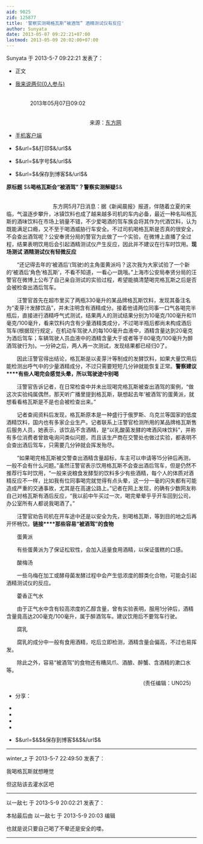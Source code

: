 ```yaml
---
aid: 9025
zid: 125877
title: '警察实测喝格瓦斯“被酒驾” 酒精测试仪有反应'
author: Sunyata
date: 2013-05-07 09:22:21+07:00
lastmod: 2013-05-09 20:02:00+07:00
---
```


Sunyata 于 2013-5-7 09:22:21 发表了：

- 正文

- [我来说两句(0人参与)](http://pinglun.sohu.com/s375052231.html)



                                                                                                                                                2013年05月07日09:02

                                                                                                                                                                                        来源：[东方网](http://sh.eastday.com/m/20130507/u1a7372674.html)



- [手机客户端](http://k.sohu.com/)

- \$&url=\$&打印\$&/url\$&

- \$&url=\$&字号\$&/url\$&

- \$&url=\$&保存到博客\$&/url\$&



**原标题** \$&**喝格瓦斯会“被酒驾”？警察实测解疑**\$&

                                                                                                                                                        　　东方网5月7日消息：据《新闻晨报》报道，伴随着立夏的来临，气温逐步攀升，冰镇饮料也成了越来越多司机的车内必备，最近一种名叫格瓦斯的酒味饮料在市场上销量不错，不少爱喝酒的驾车族会将其作为代酒饮料，认为既能满足口瘾，又不至于喝酒威胁行车安全。不过司机喝格瓦斯是否真的很安全，不会查出酒驾呢？公安奉贤分局的警官为此做了一个实验，在微博上直播了全过程，结果表明饮用后会引起酒精测试仪产生反应，因此并不建议在行车时饮用。**现场测试 酒精测试仪有轻微反应**

　　“还记得去年的‘被酒后’(驾驶)的主角蛋黄派吗？这次我为大家试验了一个新的‘被酒后’角色‘格瓦斯’，不看不知道，一看心一跳哦。”上海市公安局奉贤分局的汪警官在微博上公布了自己亲自测试的实验过程，希望能搞清楚喝完格瓦斯之后是否会被检查出酒后驾车。

　　汪警官首先在超市里买了两瓶330毫升的某品牌格瓦斯饮料，发现其备注名为“麦芽汁发酵饮品”，并未注明含有酒精成分。接着他请两位同事一口气各喝完半瓶后，直接进行酒精呼气式测试，结果两人的测试结果分别为10毫克/100毫升和11毫克/100毫升，看来饮料内含有少量酒精类成分，不过喝半瓶后都尚未构成酒后驾车(根据现行规定，在机动车驾驶人的每100毫升血液中，酒精含量达到20毫克为酒后驾车；车辆驾驶人员血液中的酒精含量大于或者等于80毫克/100毫升为醉酒驾驶行为)。一分钟之后，两人再一次测试，发现结果都已经归0了。

　　因此汪警官得出结论，格瓦斯是以麦芽汁等制成的发酵饮料，如果大量饮用后能检测出呼气中的少量酒精成分，不过只需要短短几分钟就能恢复正常。**警察建议****有些人喝完会感觉头晕，所以驾驶途中别喝**

　　汪警官告诉记者，在日常检查中并未出现喝完格瓦斯被查出酒驾的案例，“做这次实验纯属偶然，那天听广播里提到格瓦斯，联想起去年‘被酒驾’的蛋黄派，就想看看格瓦斯是不是也会被检查出来。”

　　记者查阅资料后发现，格瓦斯原本是一种盛行于俄罗斯、乌克兰等国家的低度酒精饮料，国内也有多家企业生产。记者联系上汪警官检测所用的某品牌格瓦斯售后服务人员，她表示，该饮品不含酒精，是“以乳酸菌发酵的啤酒风味饮料”，并称有多位消费者曾致电询问类似问题，而且该生产商在交警处也做过实验，都表明不会查出酒后驾车，只需要几分钟就会挥发殆尽。

　　“如果喝完格瓦斯被交警查出酒精含量超标，车主可以申请等15分钟后再测，一般不会有什么问题。”虽然汪警官表示饮用格瓦斯不会查出酒后驾车，但是仍然不推荐行车时饮用，“一般来说粮食发酵型的饮料多少有些酒精，每个人的体质对酒精反应不一样，比如我有位同事喝完就觉得有点头晕，这一分一毫的闪失都有可能造成严重的交通事故，尤其是在高速公路上。”记者在网上发现，的确有少数网友称自己对格瓦斯有酒后反应，“我以前中午买过一次，喝完晕晕乎乎开车回到公司，办公室所有人都说我喝酒了。”

　　汪警官劝告司机在开车途中还是以安全为先，别喝格瓦斯，等到目的地之后再开怀畅饮。**链接****那些容易“被酒驾”的食物**

　　蛋黄派

　　有些蛋黄派为了保证松软性，会加入适量食用酒精，以保证蛋糕的口感。

　　酸梅汤

　　一些乌梅在加工或酵母菌发酵过程中会产生低浓度的醇类化合物，可能会引起酒精测试仪的反应。

　　藿香正气水

　　由于正气水中含有较高浓度的乙醇含量，曾有实验表明，服用1分钟后，酒精含量竟高达200毫克/100毫升，属于醉酒驾车。建议饮用后不要驾车行驶。

　　腐乳

　　腐乳的成分中一般有食用酒精，吃后立即检测，酒精含量会偏高，不过也易挥发。

　　除此之外，容易“被酒驾”的食物还有糟凤爪、酒酿、醉蟹、含酒精的漱口水等。

                                                                                            (责任编辑：UN025)



- 分享：

- 

- 

- 

- 

- \$&url=\$&\$&保存到博客\$&\$&/url\$&

---------

winter_z 于 2013-5-7 22:49:50 发表了：

我喝格瓦斯就想睡觉

但这贴该去灌水区吧

---------

以一敌七 于 2013-5-9 20:02:21 发表了：

本帖最后由 以一敌七 于 2013-5-9 20:03 编辑 

也就是说只要自己喝了不晕还是安全的喽。

---------

